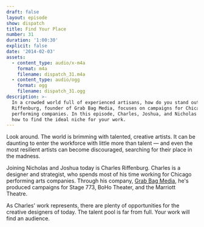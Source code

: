 ```yaml
---
draft: false
layout: episode
show: dispatch
title: Find Your Place
number: 31
duration: '1:00:30'
explicit: false
date: '2014-02-03'
assets:
  - content_type: audio/x-m4a
    format: m4a
    filename: dispatch_31.m4a
  - content_type: audio/ogg
    format: ogg
    filename: dispatch_31.ogg
description: >-
  In a crowded world full of experienced artisans, how do you stand out? Charles
  Riffenburg, founder of Grab Bag Media, focuses on campaigns for Chicago
  performing companies. In this episode, Charles, Joshua, and Nicholas discuss
  how to find the ideal niche for your work.
---
```

Look around. The world is brimming with talented, creative artists. It can be daunting to enter the workforce with little more than talent &mdash; and even the most resilient artists can become discouraged, searching for their place in the madness.

Joining Nicholas and Joshua today is Charles Riffenburg. Charles is a designer and strategist, who spends most of his time working for Chicago performing arts companies. Through his company, [Grab Bag Media](http://grabbagmedia.com), he's produced campaigns for Stage 773, BoHo Theater, and the Marriott Theatre.

As Charles' work represents, there are plenty of opportunities for the creative designers of today. The talent pool is far from full. Your work will find an audience.